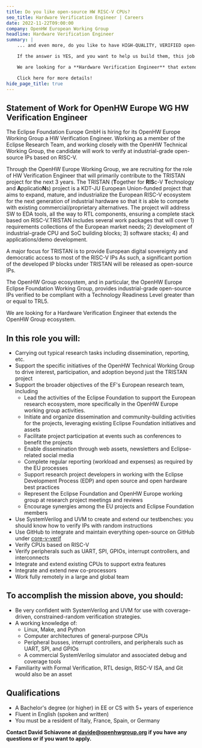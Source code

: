 ```yaml
---
title: Do you like open-source HW RISC-V CPUs?
seo_title: Hardware Verification Engineer | Careers
date: 2022-11-22T09:00:00
company: OpenHW European Working Group
headline: Hardware Verification Engineer
summary: |
    ... and even more, do you like to have HIGH-QUALITY, VERIFIED open-source HW IPs?

    If the answer is YES, and you want to help us build them, this job offer is for you.

    We are looking for a **Hardware Verification Engineer** that extends our ecosystem.

    Click here for more details!
hide_page_title: true
---
```


## Statement of Work for OpenHW Europe WG HW Verification Engineer

The Eclipse Foundation Europe GmbH is hiring for its OpenHW Europe Working Group a HW Verification Engineer. Working as a member of the Eclipse Research Team, and working closely with the OpenHW Technical Working Group, the candidate will work to verify at industrial-grade open-source IPs based on RISC-V.

Through the OpenHW Europe Working Group, we are recruiting for the role of HW Verification Engineer that will primarily contribute to the TRISTAN project for the next 3 years. The TRISTAN (**T**ogether for **RIS**c-V **T**echnology and **A**pplicatio**N**s) project is a KDT-JU European Union-funded project that aims to expand, mature, and industrialize the European RISC-V ecosystem for the next generation of industrial hardware so that it is able to compete with existing commercial/proprietary alternatives. The project will address SW to EDA tools, all the way to RTL components, ensuring a complete stack based on RISC-V.TRISTAN  includes several work packages that will cover 1) requirements collections of the European market needs; 2) development of industrial-grade CPU and SoC building blocks; 3) software stacks; 4) and applications/demo development.

A major focus for TRISTAN is to provide European digital sovereignty and democratic access to most of the RISC-V IPs As such, a significant portion of the developed IP blocks under TRISTAN will be released as open-source IPs. 

The OpenHW Group ecosystem, and in particular, the OpenHW Europe Eclipse Foundation Working Group, provides industrial-grade open-source IPs verified to be compliant with a Technology Readiness Level greater than or equal to TRL5. 

We are looking for a Hardware Verification Engineer that extends the OpenHW Group ecosystem.

## In this role you will:

- Carrying out typical research tasks including dissemination, reporting, etc.
- Support the specific initiatives of the OpenHW Technical Working Group to drive interest, participation, and adoption beyond just the TRISTAN project
- Support the broader objectives of the EF's European research team, including
    - Lead the activities of the Eclipse Foundation to support the European research ecosystem, more specifically in the OpenHW Europe working group activities. 
    - Initiate and organize dissemination and community-building activities for the projects, leveraging existing Eclipse Foundation initiatives and assets
    - Facilitate project participation at events such as conferences to benefit the projects
    - Enable dissemination through web assets, newsletters and Eclipse-related social media
    - Complete regular reporting (workload and expenses) as required by the EU processes
    - Support research project developers in working with the Eclipse Development Process (EDP) and open source and open hardware best practices
    - Represent the Eclipse Foundation and OpenHW Europe working group at research project meetings and reviews
    - Encourage synergies among the EU projects and Eclipse Foundation members
- Use SystemVerilog and UVM to create and extend our testbenches: you should know how to verify IPs with random instructions
- Use GitHub to integrate and maintain everything open-source on GitHub under [core-v-verif](https://github.com/openhwgroup/core-v-verif)
- Verify CPUs based on RISC-V
- Verify peripherals such as UART, SPI, GPIOs, interrupt controllers, and interconnects
- Integrate and extend existing CPUs to support extra features
- Integrate and extend new co-processors
- Work fully remotely in a large and global team

## To accomplish the mission above, you should:

- Be very confident with SystemVerilog and UVM for use with coverage-driven, constrained-random verification strategies.
- A working knowledge of:
    - Linux, Make, and Python
    - Computer architectures of general-purpose CPUs
    - Peripheral busses, interrupt controllers, and peripherals such as UART, SPI, and GPIOs
    - A commercial SystemVerilog simulator and associated debug and coverage tools
- Familiarity with Formal Verification, RTL design, RISC-V ISA, and Git would also be an asset

## Qualifications

- A Bachelor's degree (or higher) in EE or CS with 5+ years of experience
- Fluent in English (spoken and written)
- You must be a resident of Italy, France, Spain, or Germany

**Contact David Schiavone at [davide@openhwgroup.org](mailto:davide@openhwgroup.org) if you have any questions or if you want to apply.**